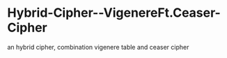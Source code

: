 # Hybrid-Cipher--VigenereFt.Ceaser-Cipher
an hybrid cipher, combination vigenere table and ceaser cipher
